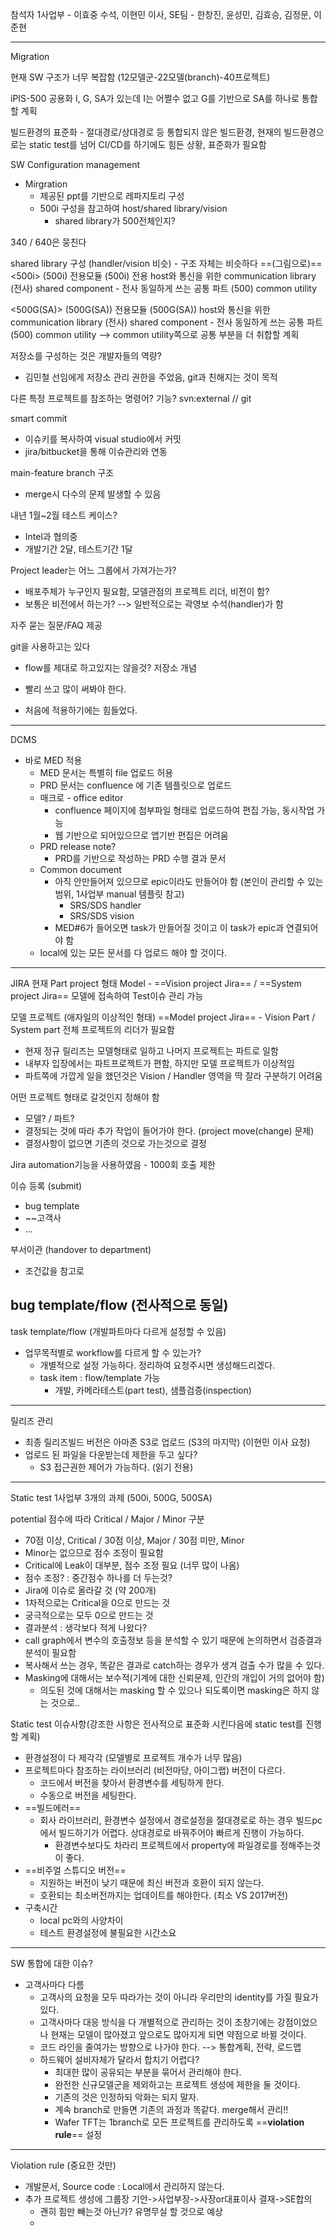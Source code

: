 참석자
1사업부 - 이효중 수석, 이현민 이사, 
SE팀 - 한창진, 윤성민, 김효승, 김정문, 이준현

---
Migration

현재 SW 구조가 너무 복잡함 (12모델군-22모델(branch)-40프로젝트)

iPIS-500 공용화
I, G, SA가 있는데 I는 어쩔수 없고 G를 기반으로 SA를 하나로 통합할 계획

빌드환경의 표준화 - 절대경로/상대경로 등 통합되지 않은 빌드환경, 현재의 빌드환경으로는 static test를 넘어 CI/CD를 하기에도 힘든 상황, 표준화가 필요함

SW Configuration management
- Mirgration 
	- 제공된 ppt를 기반으로 레파지토리 구성
	- 500i 구성을 참고하여 host/shared library/vision 
		- shared library가 500전체인지?

340 / 640은 뭉친다

shared library 구성 (handler/vision 비슷) - 구조 자체는 비슷하다 ==(그림으로)==
<500i>
(500i) 전용모듈
(500i) 전용 host와 통신을 위한 communication library
(전사) shared component - 전사 동일하게 쓰는 공통 파트
(500) common utility

<500G(SA)>
(500G(SA)) 전용모듈
(500G(SA)) host와 통신을 위한 communication library
(전사) shared component - 전사 동일하게 쓰는 공통 파트
(500) common utility
--> common utility쪽으로 공통 부분을 더 취합할 계획

저장소를 구성하는 것은 개발자들의 역량?
- 김민철 선임에게 저장소 관리 권한을 주었음, git과 친해지는 것이 목적

다른 특정 프로젝트를 참조하는 명령어? 기능?
svn:external // git 

smart commit
- 이슈키를 복사하여 visual studio에서 커밋
- jira/bitbucket을 통해 이슈관리와 연동

main-feature branch 구조
- merge시 다수의 문제 발생할 수 있음

내년 1월~2월 테스트 케이스?
- Intel과 협의중
- 개발기간 2달, 테스트기간 1달

Project leader는 어느 그룹에서 가져가는가?
- 배포주체가 누구인지 필요함, 모델관점의 프로젝트 리더, 비전이 함?
- 보통은 비전에서 하는가? --> 일반적으로는 곽영보 수석(handler)가 함

자주 묻는 질문/FAQ 제공

git을 사용하고는 있다
- flow를 제대로 하고있지는 않을것? 저장소 개념

- 빨리 쓰고 많이 써봐야 한다.
- 처음에 적용하기에는 힘들었다.
- ---
DCMS
- 바로 MED 적용
	- MED 문서는 특별히 file 업로드 허용
	- PRD 문서는 confluence 에 기존 템플릿으로 업로드
	- 매크로 - office editor
		- confluence 페이지에 첨부파일 형태로 업로드하여 편집 가능, 동시작업 가능
		- 웹 기반으로 되어있으므로 앱기반 편집은 어려움
	- PRD release note?
		- PRD를 기반으로 작성하는 PRD 수행 결과 문서
	- Common document
		- 아직 안만들어져 있으므로 epic이라도 만들어야 함 (본인이 관리할 수 있는 범위, 1사업부 manual 템플릿 참고)
			- SRS/SDS handler
			- SRS/SDS vision
		- MED#6가 들어오면 task가 만들어질 것이고 이 task가 epic과 연결되어야 함
	- local에 있는 모든 문서를 다 업로드 해야 할 것이다.

---
JIRA
현재 Part project 형태
Model - ==Vision project Jira== / ==System project Jira==
모델에 접속하여 Test이슈 관리 가능

모델 프로젝트 (애자일의 이상적인 형태)
==Model project Jira== - Vision Part / System part
전체 프로젝트의 리더가 필요함

- 현재 정규 릴리즈는 모델형태로 일하고 나머지 프로젝트는 파트로 일함
- 내부자 입장에서는 파트프로젝트가 편함, 하지만 모델 프로젝트가 이상적임
- 파트쪽에 가깝게 일을 했던것은 Vision / Handler 영역을 딱 잘라 구분하기 어려움

어떤 프로젝트 형태로 갈것인지 정해야 함
- 모델? / 파트?
- 결정되는 것에 따라 추가 작업이 들어가야 한다. (project move(change) 문제)
- 결정사항이 없으면 기존의 것으로 가는것으로 결정

Jira automation기능을 사용하였음 - 1000회 호출 제한

이슈 등록 (submit)
- bug template
- ~~고객사
- ...

부서이관 (handover to department)
- 조건값을 참고로 

bug template/flow (전사적으로 동일)
- 
task template/flow (개발파트마다 다르게 설정할 수 있음)
- 업무목적별로 workflow를 다르게 할 수 있는가?
	- 개별적으로 설정 가능하다. 정리하여 요청주시면 생성해드리겠다.
	- task item : flow/template 가능
		- 개발, 카메라테스트(part test), 샘플검증(inspection)

---
릴리즈 관리
- 최종 릴리즈빌드 버전은 아마존 S3로 업로드 (S3의 마지막) (이현민 이사 요청)
- 업로드 된 파일을 다운받는데 제한을 두고 싶다?
	- S3 접근권한 제어가 가능하다. (읽기 전용)

---
Static test
1사업부 3개의 과제 (500i, 500G, 500SA)

potential 점수에 따라 Critical / Major / Minor 구분
- 70점 이상, Critical / 30점 이상, Major / 30점 미만, Minor
- Minor는 없으므로 점수 조정이 필요함
- Critical에 Leak이 대부분, 점수 조정 필요 (너무 많이 나옴)
- 점수 조정? : 중간점수 하나를 더 두는것?
- Jira에 이슈로 올라갈 것 (약 200개)
- 1차적으로는 Critical을 0으로 만드는 것
- 궁극적으로는 모두 0으로 만드는 것
- 결과분석 : 생각보다 적게 나왔다?
- call graph에서 변수의 호출정보 등을 분석할 수 있기 때문에 논의하면서 검증결과 분석이 필요함
- 복사해서 쓰는 경우, 똑같은 결과로 catch하는 경우가 생겨 검출 수가 많을 수 있다.
- Masking에 대해서는 보수적(기계에 대한 신뢰문제, 인간의 개입이 거의 없어야 함)
	- 의도된 것에 대해서는 masking 할 수 있으나 되도록이면 masking은 하지 않는 것으로..

Static test 이슈사항(강조한 사항은 전사적으로 표준화 시킨다음에 static test를 진행할 계획)
- 환경설정이 다 제각각 (모델별로 프로젝트 개수가 너무 많음)
- 프로젝트마다 참조하는 라이브러리 (비전마당, 아이그랩) 버전이 다르다.
	- 코드에서 버전을 찾아서 환경변수를 세팅하게 한다.
	- 수동으로 버전을 세팅한다.
- ==빌드에러==
	- 회사 라이브러리, 환경변수 설정에서 경로설정을 절대경로로 하는 경우 빌드pc에서 빌드하기가 어렵다. 상대경로로 바꿔주어야 빠르게 진행이 가능하다.
		- 환경변수보다도 차라리 프로젝트에서 property에 파일경로를 정해주는것이 좋다.
- ==비주얼 스튜디오 버전==
	- 지원하는 버전이 낮기 때문에 최신 버전과 호환이 되지 않는다.
	- 호환되는 최소버전까지는 업데이트를 해야한다. (최소 VS 2017버전)
- 구축시간
	- local pc와의 사양차이
	- 테스트 환경설정에 불필요한 시간소요

---
SW 통합에 대한 이슈?
- 고객사마다 다름
	- 고객사의 요청을 모두 따라가는 것이 아니라 우리만의 identity를 가질 필요가 있다.
	- 고객사마다 대응 방식을 다 개별적으로 관리하는 것이 초창기에는 강점이었으나 현재는 모델이 많아졌고 앞으로도 많아지게 되면 약점으로 바뀔 것이다.
	- 코드 라인을 줄여가는 방향으로 나가야 한다. --> 통합계획, 전략, 로드맵
	- 하드웨어 설비자체가 달라서 합치기 어렵다?
		- 최대한 많이 공유되는 부분을 묶어서 관리해야 한다.
		- 완전한 신규모델군을 제외하고는 프로젝트 생성에 제한을 둘 것이다.
		- 기존의 것은 인정하되 악화는 되지 말자.
		- 계속 branch로 만들면 기존의 과정과 똑같다. merge해서 관리!!
		- Wafer TFT는 1branch로 모든 프로젝트를 관리하도록 ==**violation rule**== 설정

---
Violation rule (중요한 것만)
- 개발문서, Source code : Local에서 관리하지 않는다.
- 추가 프로젝트 생성에 그룹장 기안->사업부장->사장or대표이사 결재->SE합의
	- 괜히 힘만 빼는것 아닌가? 유명무실 할 것으로 예상
	- 